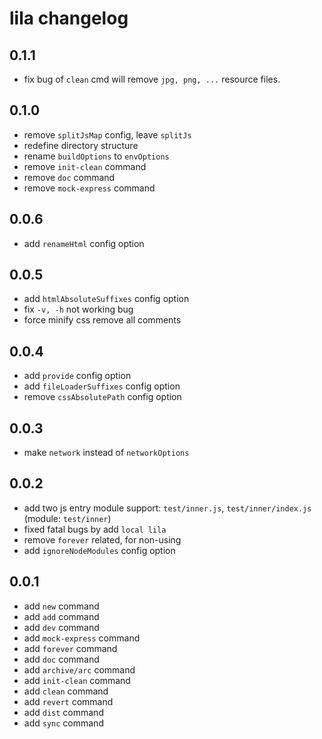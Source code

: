 # lila changelog

## 0.1.1

- fix bug of `clean` cmd will remove `jpg, png, ...` resource files.

## 0.1.0

- remove `splitJsMap` config, leave `splitJs`
- redefine directory structure
- rename `buildOptions` to `envOptions`
- remove `init-clean` command
- remove `doc` command
- remove `mock-express` command

## 0.0.6

- add `renameHtml` config option

## 0.0.5

- add `htmlAbsoluteSuffixes` config option
- fix `-v, -h` not working bug
- force minify css remove all comments

## 0.0.4

- add `provide` config option
- add `fileLoaderSuffixes` config option
- remove `cssAbsolutePath` config option

## 0.0.3

- make `network` instead of `networkOptions`

## 0.0.2

- add two js entry module support: `test/inner.js`, `test/inner/index.js` (module: `test/inner`)
- fixed fatal bugs by add `local lila`
- remove `forever` related, for non-using
- add `ignoreNodeModules` config option

## 0.0.1

- add `new` command
- add `add` command
- add `dev` command
- add `mock-express` command
- add `forever` command
- add `doc` command
- add `archive/arc` command
- add `init-clean` command
- add `clean` command
- add `revert` command
- add `dist` command
- add `sync` command